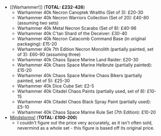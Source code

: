 - [[Warhammer!]] (**TOTAL: £232-426**)
	- Warhammer 40k Necron Canoptek Wraiths (Set of 3): £20-30
	- Warhammer 40k Necron Warriors Collection (Set of 20): £40-80 (assuming two sets)
	- Warhammer 40k Metal Necron Scarabs (Set of 8): £40-96
	- Warhammer 40k C'tan Shard of the Deceiver: £30-40
	- Warhammer 40k Necron Catacomb Command Base (in original packaging): £15-20
	- Warhammer 40k 7th Edition Necron Monolith (partially painted, set of 3): £60-90 (assuming three)
	- Warhammer 40k Chaos Space Marine Land Raider: £20-30
	- Warhammer 40k Chaos Space Marine Helbrute (partially painted): £15-20
	- Warhammer 40k Chaos Space Marine Chaos Bikers (partially painted, set of 5): £25-30
	- Warhammer 40k Dice Cube Set: £2-5
	- Warhammer 40k Citadel Chaos Paints (partially used, set of 8): £10-15
	- Warhammer 40k Citadel Chaos Black Spray Paint (partially used): £5-10
	- Warhammer 40k Chaos Space Marine Rule Set (7th Edition): £10-20
- [Mindstorms!](https://photos.google.com/share/AF1QipN8maCiYw0wmz3vxrki9LFNLF1R00kkMWEjjdNdWDmtB4sQppRQRUY_VcYY_eiQlQ) (**TOTAL: £100-200**)
	- I couldn't figure out the price very accurately, as it isn't often sold, nevermind as a whole set - this figure is based off its original price.